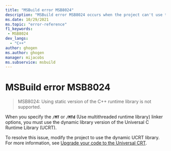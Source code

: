 ```yaml
---
title: "MSBuild error MSB8024"
description: "MSBuild error MSB8024 occurs when the project can't use the static C++ runtime library."
ms.date: 10/29/2021
ms.topic: "error-reference"
f1_keywords:
 - MSB8024
dev_langs:
  - "C++"
author: ghogen
ms.author: ghogen
manager: mijacobs
ms.subservice: msbuild
---
```

# MSBuild error MSB8024

> MSB8024: Using static version of the C++ runtime library is not supported.

When you specify the **`/MT`** or **`/MTd`** (Use multithreaded runtime library) linker options, you must use the dynamic library version of the Universal C Runtime Library (UCRT). 

To resolve this issue, modify the project to use the dynamic UCRT library. For more information, see [Upgrade your code to the Universal CRT](/cpp/porting/upgrade-your-code-to-the-universal-crt).
